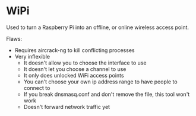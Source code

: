 # WiPi
Used to turn a Raspberry Pi into an offline, or online wireless access point.

Flaws:
* Requires aircrack-ng to kill conflicting processes
* Very inflexible
  * It doesn't allow you to choose the interface to use
  * It doesn't let you choose a channel to use
  * It only does unlocked WiFi access points
  * You can't choose your own ip address range to have people to connect to
  * If you break dnsmasq.conf and don't remove the file, this tool won't work
  * Doesn't forward network traffic yet
